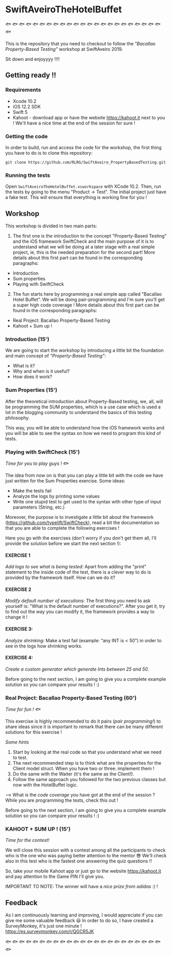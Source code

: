 # SwiftAveiroTheHotelBuffet
:fish: :fish: :fish: :fish: :fish: :fish: :fish: :fish: :fish: :fish: :fish: :fish: :fish: :fish: :fish: :fish: :fish: :fish: :fish: :fish: :fish: :fish: :fish: :fish:

This is the repository that you need to checkout to follow the *"Bacallao Property-Based Testing"* workshop at SwiftAveiro 2019.

Sit down and enjoyyyy !!!!

## Getting ready !!
### Requirements
* Xcode 10.2
* iOS 12.2 SDK
* Swift 5
* Kahoot - download app or have the website https://kahoot.it next to you ! We'll have a nice time at the end of the session for sure !
### Getting the code
In order to build, run and access the code for the workshop, the first thing you have to do is to clone this repository:
```
git clone https://github.com/RLRG/SwiftAveiro_PropertyBasedTesting.git
```

### Running the tests
Open `SwiftAveiroTheHotelBuffet.xcworkspace` with XCode 10.2. Then, run the tests by going to the menu "Product -> Test". The initial project just have a fake test. This will ensure that everything is working fine for you !

## Workshop
This workshop is divided in two main parts:
1. The first one is the introduction to the concept "Property-Based Testing" and the iOS framework SwiftCheck and the main purpose of it is to understand what we will be doing at a later stage with a real simple project, ie, this is the needed preparation for the second part! More details about this first part can be found in the corresponding paragraphs:
  - Introduction
  - Sum properties
  - Playing with SwiftCheck
2. The fun starts here by programming a real simple app called "Bacallao Hotel Buffet". We will be doing pair-programming and I'm sure you'll get a super high code coverage ! More details about this first part can be found in the corresponding paragraphs:
  - Real Project: Bacallao Property-Based Testing
  - Kahoot + Sum up !

### Introduction (15')
We are going to start the workshop by introducing a little bit the foundation and main concept of *"Property-Based Testing"*:
- What is it?
- Why and when is it useful?
- How does it work?

### Sum Properties (15')
After the theoretical introduction about Property-Based testing, we, all, will be programming the SUM properties, which is a use case which is used a lot in the blogging community to understand the basics of this testing philosophy.

This way, you will be able to understand how the iOS framework works and you will be able to see the syntax on how we need to program this kind of tests.

### Playing with SwiftCheck (15')
*Time for you to play guys !* :fish:

The idea from now on is that you can play a little bit with the code we have just written for the Sum Properties exercise. Some ideas:
- Make the tests fail
- Analyze the logs by printing some values
- Write one stupid test to get used to the syntax with other type of input parameters (String, etc.)

Moreover, the purpose is to investigate a little bit about the framework (https://github.com/typelift/SwiftCheck), read a bit the documentation so that you are able to complete the following exercises !

Here you go with the exercises (don't worry if you don't get them all, I'll provide the solution before we start the next section !):

#### EXERCISE 1
*Add logs to see what is being tested:* Apart from adding the "print" statement to the inside code of the test, there is a clever way to do is provided by the framework itself. How can we do it?

#### EXERCISE 2
*Modify default number of executions:* The first thing you need to ask yourself is: "What is the default number of executions?". After you get it, try to find out the way you can modify it, the framework provides a way to change it !

#### EXERCISE 3:
*Analyze shrinking:* Make a test fail (example: “any INT is < 50”) in order to see in the logs how shrinking works.

#### EXERCISE 4:
*Create a custom generator which generate Ints between 25 and 50.*


Before going to the next section, I am going to give you a complete example solution so you can compare your results ! :)

### Real Project: Bacallao Property-Based Testing (60')
*Time for fun !* :fish:

This exercise is highly recommended to do it pairs (*pair programming!*) to share ideas since it is important to remark that there can be many different solutions for this exercise !

*Some hints*
1. Start by looking at the real code so that you understand what we need to test.
2. The next recommended step is to think what are the properties for the Client model struct. When you have two or three: implement them !
3. Do the same with the Waiter (it's the same as the Client!).
4. Follow the same approach you followed for the two previous classes but now with the HotelBuffet logic.

--> What is the *code coverage* you have got at the end of the session ? While you are programming the tests, check this out !

Before going to the next section, I am going to give you a complete example solution so you can compare your results ! :)

### KAHOOT + SUM UP ! (15')
*Time for the contest!*

We will close this session with a contest among all the participants to check who is the one who was paying better attention to the mentor :sunglasses: We'll check also in this test who is the fastest one answering the quiz questions !!

So, take your mobile Kahoot app or just go to the website https://kahoot.it and pay attention to the Game PIN I'll give you.

IMPORTANT TO NOTE: The winner will have a *nice prize from adidas* :) !

## Feedback
As I am continuously learning and improving, I would appreciate if you can give me some valuable feedback :smiley:
In order to do so, I have created a SurveyMonkey, it's just one minute !
https://es.surveymonkey.com/r/QGCR5JK

:fish: :fish: :fish: :fish: :fish: :fish: :fish: :fish: :fish: :fish: :fish: :fish: :fish: :fish: :fish: :fish: :fish: :fish: :fish: :fish: :fish: :fish: :fish: :fish:
